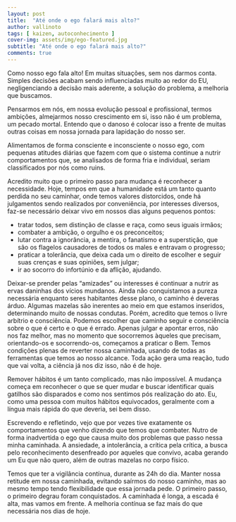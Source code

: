 ```yaml
---
layout: post
title:  "Até onde o ego falará mais alto?"
author: vallinoto
tags: [ kaizen, autoconhecimento ]
cover-img: assets/img/ego-featured.jpg
subtitle: "Até onde o ego falará mais alto?"
comments: true
---
```



Como nosso ego fala alto! Em muitas situações, sem nos darmos conta. Simples decisões acabam sendo influenciadas muito ao redor do EU, negligenciando a decisão mais aderente, a solução do problema, a melhoria que buscamos.

Pensarmos em nós, em nossa evolução pessoal e profissional, termos ambições, almejarmos nosso crescimento em si, isso não é um problema, um pecado mortal. Entendo que o danoso é colocar isso a frente de muitas outras coisas em nossa jornada para lapidação do nosso ser.

Alimentamos de forma consciente e inconsciente o nosso ego, com pequenas atitudes diárias que fazem com que o sistema continue a nutrir comportamentos que, se analisados de forma fria e individual, seriam classificados por nós como ruins.

Acredito muito que o primeiro passo para mudança é reconhecer a necessidade. Hoje, tempos em que a humanidade está um tanto quanto perdida no seu caminhar, onde temos valores distorcidos, onde há julgamentos sendo realizados por conveniência, por interesses diversos, faz-se necessário deixar vivo em nossos dias alguns pequenos pontos:

- tratar todos, sem distinção de classe e raça, como seus iguais irmãos;
- combater a ambição, o orgulho e os preconceitos; 
- lutar contra a ignorância, a mentira, o fanatismo e a superstição, que são os flagelos causadores de todos os males e entravam o progresso;
- praticar a tolerância, que deixa cada um o direito de escolher e seguir suas crenças e suas opiniões, sem julgar; 
- ir ao socorro do infortúnio e da aflição, ajudando.

Deixar-se prender pelas “amizades” ou interesses é continuar a nutrir as ervas daninhas dos vícios mundanos. Ainda não conquistamos a pureza necessária enquanto seres habitantes desse plano, o caminho é deveras árduo. Algumas mazelas são inerentes ao meio em que estamos inseridos, determinando muito de nossas condutas. Porém, acredito que temos o livre arbítrio e consciência. Podemos escolher que caminho seguir e consciência sobre o que é certo e o que é errado. Apenas julgar e apontar erros, não nos faz melhor, mas no momento que socorremos àqueles que precisam, orientando-os e socorrendo-os, começamos a praticar o Bem. Temos condições plenas de reverter nossa caminhada, usando de todas as ferramentas que temos ao nosso alcance. Toda ação gera uma reação, tudo que vai volta, a ciência já nos diz isso, não é de hoje.

Remover hábitos é um tanto complicado, mas não impossível. A mudança começa em reconhecer o que se quer mudar e buscar identificar quais gatilhos são disparados e como nos sentimos pós realização do ato. Eu, como uma pessoa com muitos hábitos equivocados, geralmente com a língua mais rápida do que deveria, sei bem disso.

Escrevendo e refletindo, vejo que por vezes tive exatamente os comportamentos que venho dizendo que temos que combater. Nutro de forma inadvertida o ego que causa muito dos problemas que passo nessa minha caminhada. A ansiedade, a intolerância, a crítica pela crítica, a busca pelo reconhecimento desenfreado por aqueles que convivo, acaba gerando um Eu que não quero, além de outras mazelas no corpo físico.

Temos que ter a vigilância contínua, durante as 24h do dia. Manter nossa retitude em nossa caminhada, evitando saírmos do nosso caminho, mas ao mesmo tempo tendo flexibilidade que essa jornada pede. O primeiro passo, o primeiro degrau foram conquistados. A caminhada é longa, a escada é alta, mas vamos em frente. A melhoria contínua se faz mais do que necessária nos dias de hoje.